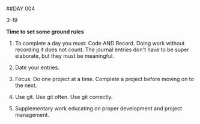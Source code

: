 ##DAY 004

*3-19*

**Time to set some ground rules**

1. To complete a day you must: Code AND Record. Doing work without recording it does not count. The journal entries don't have to be super elaborate, but they must be meaningful.

2. Date your entries.

3. Focus. Do one project at a time. Complete a project before moving on to the next.

4. Use git. Use git often. Use git correctly.

5. Supplementary work educating on proper development and project management. 
